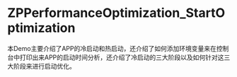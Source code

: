 # ZPPerformanceOptimization_StartOptimization
本Demo主要介绍了APP的冷启动和热启动，还介绍了如何添加环境变量来在控制台中打印出来APP的启动时间分析，还介绍了冷启动的三大阶段以及如何针对这三大阶段来进行启动优化。
